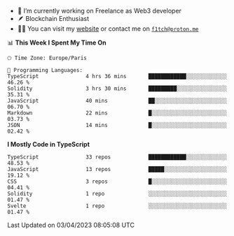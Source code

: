 - 🔭 I’m currently working on Freelance as Web3 developer
- 🪶 Blockchain Enthusiast
- 👨‍💻 You can visit my [website](https://f1tch.xyz) or contact me on [`f1tch@proton.me`](mailto:f1tch@proton.me)

<!--START_SECTION:waka-->
📊 **This Week I Spent My Time On** 

```text
🕑︎ Time Zone: Europe/Paris

💬 Programming Languages: 
TypeScript               4 hrs 36 mins       ████████████░░░░░░░░░░░░░   46.26 % 
Solidity                 3 hrs 30 mins       █████████░░░░░░░░░░░░░░░░   35.31 % 
JavaScript               40 mins             ██░░░░░░░░░░░░░░░░░░░░░░░   06.70 % 
Markdown                 22 mins             █░░░░░░░░░░░░░░░░░░░░░░░░   03.73 % 
JSON                     14 mins             █░░░░░░░░░░░░░░░░░░░░░░░░   02.42 % 
```

**I Mostly Code in TypeScript** 

```text
TypeScript               33 repos            ████████████░░░░░░░░░░░░░   48.53 % 
JavaScript               13 repos            █████░░░░░░░░░░░░░░░░░░░░   19.12 % 
CSS                      3 repos             █░░░░░░░░░░░░░░░░░░░░░░░░   04.41 % 
Solidity                 1 repo              ░░░░░░░░░░░░░░░░░░░░░░░░░   01.47 % 
Svelte                   1 repo              ░░░░░░░░░░░░░░░░░░░░░░░░░   01.47 % 
```




 Last Updated on 03/04/2023 08:05:08 UTC
<!--END_SECTION:waka-->
